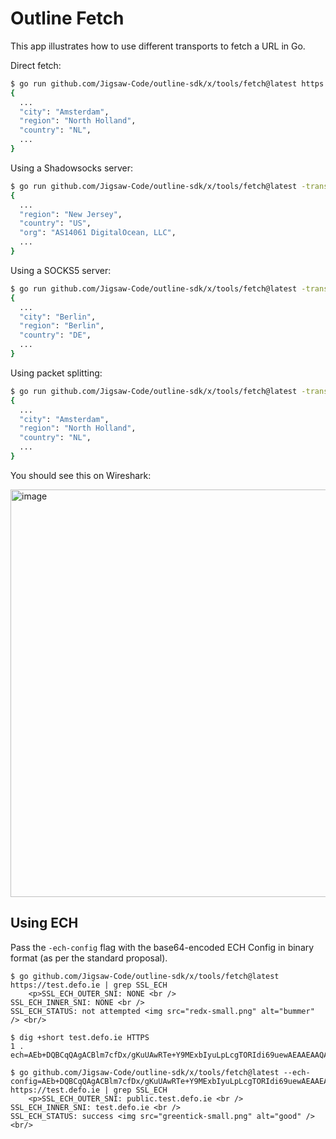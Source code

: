 # Outline Fetch

This app illustrates how to use different transports to fetch a URL in Go.

Direct fetch:

```sh
$ go run github.com/Jigsaw-Code/outline-sdk/x/tools/fetch@latest https://ipinfo.io
{
  ...
  "city": "Amsterdam",
  "region": "North Holland",
  "country": "NL",
  ...
}                                  
```

Using a Shadowsocks server:

```sh
$ go run github.com/Jigsaw-Code/outline-sdk/x/tools/fetch@latest -transport ss://[redacted]@[redacted]:80 https://ipinfo.io
{
  ...
  "region": "New Jersey",
  "country": "US",
  "org": "AS14061 DigitalOcean, LLC",
  ...
}
```

Using a SOCKS5 server:

```sh
$ go run github.com/Jigsaw-Code/outline-sdk/x/tools/fetch@latest -transport socks5://[redacted]:5703 https://ipinfo.io
{
  ... 
  "city": "Berlin",
  "region": "Berlin",
  "country": "DE",
  ...
}
```

Using packet splitting:

```sh
$ go run github.com/Jigsaw-Code/outline-sdk/x/tools/fetch@latest -transport split:3  https://ipinfo.io
{
  ...
  "city": "Amsterdam",
  "region": "North Holland",
  "country": "NL",
  ...
}                                  
```

You should see this on Wireshark:

<img width="652" alt="image" src="https://github.com/Jigsaw-Code/outline-sdk/assets/113565/9c19667d-d0fb-4d33-b0a6-275674481dce">

## Using ECH

Pass the `-ech-config` flag with the base64-encoded ECH Config in binary format (as per the standard proposal).

```console
$ go github.com/Jigsaw-Code/outline-sdk/x/tools/fetch@latest https://test.defo.ie | grep SSL_ECH 
    <p>SSL_ECH_OUTER_SNI: NONE <br />
SSL_ECH_INNER_SNI: NONE <br />
SSL_ECH_STATUS: not attempted <img src="redx-small.png" alt="bummer" /> <br/>

$ dig +short test.defo.ie HTTPS
1 . ech=AEb+DQBCqQAgACBlm7cfDx/gKuUAwRTe+Y9MExbIyuLpLcgTORIdi69uewAEAAEAAQATcHVibGljLnRlc3QuZGVmby5pZQAA

$ go github.com/Jigsaw-Code/outline-sdk/x/tools/fetch@latest --ech-config=AEb+DQBCqQAgACBlm7cfDx/gKuUAwRTe+Y9MExbIyuLpLcgTORIdi69uewAEAAEAAQATcHVibGljLnRlc3QuZGVmby5pZQAA https://test.defo.ie | grep SSL_ECH
    <p>SSL_ECH_OUTER_SNI: public.test.defo.ie <br />
SSL_ECH_INNER_SNI: test.defo.ie <br />
SSL_ECH_STATUS: success <img src="greentick-small.png" alt="good" /> <br/>
```
